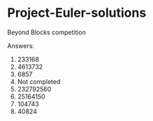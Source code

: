 Project-Euler-solutions
=======================

Beyond Blocks competition

Answers:
1) 233168
2) 4613732
3) 6857
4) Not completed 
5) 232792560
6) 25164150
7) 104743
8) 40824